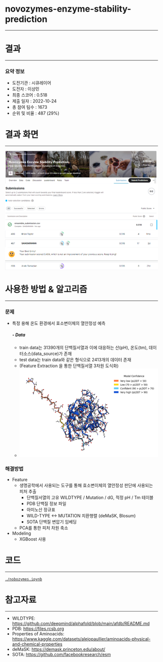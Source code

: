 # novozymes-enzyme-stability-prediction
---
# 결과
---
### 요약 정보
* 도전기관 : 시큐레이어
* 도전자 : 이상민
* 최종 스코어 : 0.518
* 제출 일자 : 2022-10-24
* 총 참여 팀수 : 1673
* 순위 및 비율 : 487 (29%)

# 결과 화면
---
![ex_screenshot1](./IMG/Score.png)
![ex_screenshot0](./IMG/Leaderboard.png)


# 사용한 방법 & 알고리즘
---
### 문제
* 특정 용해 온도 환경에서 효소변이체의 열안정성 예측

  ##### - Data
  * train data는 31390개의 단백질서열과 이에 대응하는 산(pH), 온도(tm), 데이터소스(data_source)가 존재
  * test data는 train data와 같은 형식으로 2413개의 데이터 존재
  * (Feature Extraction 을 통한 단백질서열 3차원 도식화)
  * ![ex_screenshot2](./IMG/DATA.png)


### 해결방법
* Feature
  * 생명공학에서 사용되는 도구를 통해 효소변이체의 열안정성 판단에 사용되는 피처 추출 
    * 단백질서열의 고유 WILDTYPE / Mutation / dG, 적정 pH / Tm 테이블
    * PDB 단백질 정보 파일
    * 아미노산 정규표
    * WILD-TYPE <-> MUTATION 치환행렬 (deMaSK, Blosum)
    * SOTA 단백질 변압기 임베딩
  * PCA를 통한 피처 차원 축소
* Modeling
  * XGBoost 사용
  

# 코드
---
[`./nobozymes.ipynb`](./nobozymes.ipynb)

# 참고자료
---
* WILDTYPE: https://github.com/deepmind/alphafold/blob/main/afdb/README.md
* PDB: https://files.rcsb.org
* Properties of Aminoacids: https://www.kaggle.com/datasets/alejopaullier/aminoacids-physical-and-chemical-properties
* deMaSK: https://demask.princeton.edu/about/
* SOTA: https://github.com/facebookresearch/esm